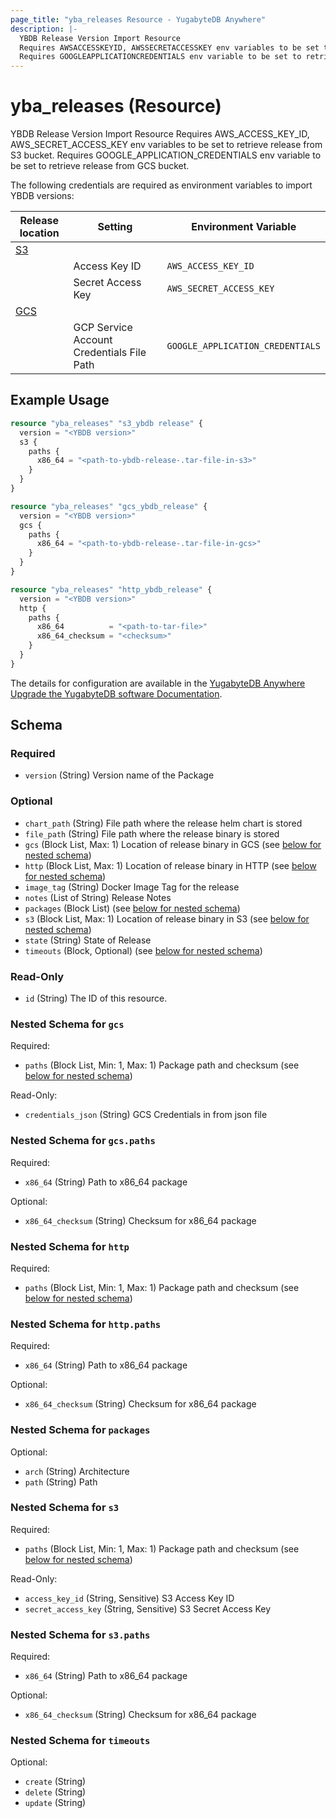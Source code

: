 ```yaml
---
page_title: "yba_releases Resource - YugabyteDB Anywhere"
description: |-
  YBDB Release Version Import Resource
  Requires AWSACCESSKEYID, AWSSECRETACCESSKEY env variables to be set to retrieve release from S3 bucket.
  Requires GOOGLEAPPLICATIONCREDENTIALS env variable to be set to retrieve release from GCS bucket.
---
```


# yba_releases (Resource)

YBDB Release Version Import Resource
Requires AWS_ACCESS_KEY_ID, AWS_SECRET_ACCESS_KEY env variables to be set to retrieve release from S3 bucket.
Requires GOOGLE_APPLICATION_CREDENTIALS env variable to be set to retrieve release from GCS bucket.

The following credentials are required as environment variables to import YBDB versions:

|Release location|Setting|Environment Variable|
|-------|--------|-------------------------------|
|[S3](https://docs.aws.amazon.com/cli/latest/userguide/cli-configure-envvars.html)|||
||Access Key ID|`AWS_ACCESS_KEY_ID`|
||Secret Access Key|`AWS_SECRET_ACCESS_KEY`|
|[GCS](https://cloud.google.com/docs/authentication/application-default-credentials)|||
|| GCP Service Account Credentials File Path|`GOOGLE_APPLICATION_CREDENTIALS`|

## Example Usage

```terraform
resource "yba_releases" "s3_ybdb release" {
  version = "<YBDB version>"
  s3 {
    paths {
      x86_64 = "<path-to-ybdb-release-.tar-file-in-s3>"
    }
  }
}

resource "yba_releases" "gcs_ybdb_release" {
  version = "<YBDB version>"
  gcs {
    paths {
      x86_64 = "<path-to-ybdb-release-.tar-file-in-gcs>"
    }
  }
}

resource "yba_releases" "http_ybdb_release" {
  version = "<YBDB version>"
  http {
    paths {
      x86_64          = "<path-to-tar-file>"
      x86_64_checksum = "<checksum>"
    }
  }
}
```


The details for configuration are available in the [YugabyteDB Anywhere Upgrade the YugabyteDB software Documentation](https://docs.yugabyte.com/preview/yugabyte-platform/manage-deployments/upgrade-software/).

<!-- schema generated by tfplugindocs -->
## Schema

### Required

- `version` (String) Version name of the Package

### Optional

- `chart_path` (String) File path where the release helm chart is stored
- `file_path` (String) File path where the release binary is stored
- `gcs` (Block List, Max: 1) Location of release binary in GCS (see [below for nested schema](#nestedblock--gcs))
- `http` (Block List, Max: 1) Location of release binary in HTTP (see [below for nested schema](#nestedblock--http))
- `image_tag` (String) Docker Image Tag for the release
- `notes` (List of String) Release Notes
- `packages` (Block List) (see [below for nested schema](#nestedblock--packages))
- `s3` (Block List, Max: 1) Location of release binary in S3 (see [below for nested schema](#nestedblock--s3))
- `state` (String) State of Release
- `timeouts` (Block, Optional) (see [below for nested schema](#nestedblock--timeouts))

### Read-Only

- `id` (String) The ID of this resource.

<a id="nestedblock--gcs"></a>
### Nested Schema for `gcs`

Required:

- `paths` (Block List, Min: 1, Max: 1) Package path and checksum (see [below for nested schema](#nestedblock--gcs--paths))

Read-Only:

- `credentials_json` (String) GCS Credentials in from json file

<a id="nestedblock--gcs--paths"></a>
### Nested Schema for `gcs.paths`

Required:

- `x86_64` (String) Path to x86_64 package

Optional:

- `x86_64_checksum` (String) Checksum for x86_64 package



<a id="nestedblock--http"></a>
### Nested Schema for `http`

Required:

- `paths` (Block List, Min: 1, Max: 1) Package path and checksum (see [below for nested schema](#nestedblock--http--paths))

<a id="nestedblock--http--paths"></a>
### Nested Schema for `http.paths`

Required:

- `x86_64` (String) Path to x86_64 package

Optional:

- `x86_64_checksum` (String) Checksum for x86_64 package



<a id="nestedblock--packages"></a>
### Nested Schema for `packages`

Optional:

- `arch` (String) Architecture
- `path` (String) Path


<a id="nestedblock--s3"></a>
### Nested Schema for `s3`

Required:

- `paths` (Block List, Min: 1, Max: 1) Package path and checksum (see [below for nested schema](#nestedblock--s3--paths))

Read-Only:

- `access_key_id` (String, Sensitive) S3 Access Key ID
- `secret_access_key` (String, Sensitive) S3 Secret Access Key

<a id="nestedblock--s3--paths"></a>
### Nested Schema for `s3.paths`

Required:

- `x86_64` (String) Path to x86_64 package

Optional:

- `x86_64_checksum` (String) Checksum for x86_64 package



<a id="nestedblock--timeouts"></a>
### Nested Schema for `timeouts`

Optional:

- `create` (String)
- `delete` (String)
- `update` (String)